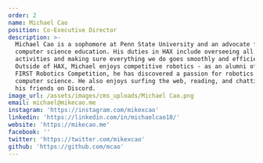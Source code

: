 ```yaml
---
order: 2
name: Michael Cao
position: Co-Executive Director
description: >-
  Michael Cao is a sophomore at Penn State University and an advocate for
  computer science education. His duties in HAX include overseeing all internal
  activities and making sure everything we do goes smoothly and efficiently.
  Outside of HAX, Michael enjoys competitive robotics - as an alumni of the
  FIRST Robotics Competition, he has discovered a passion for robotics and
  computer science. He also enjoys surfing the web, reading, and chatting with
  his friends on Discord. 
image_url: /assets/images/cms_uploads/Michael Cao.png
email: michael@mikecao.me
instagram: 'https://instagram.com/mikexcao'
linkedin: 'https://linkedin.com/in/michaelcao18/'
website: 'https://mikecao.me'
facebook: ''
twitter: 'https://twitter.com/mikexcao'
github: 'https://github.com/mcao'
---
```


